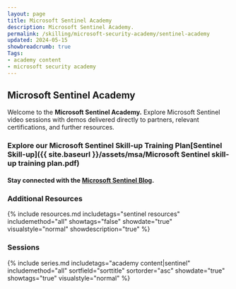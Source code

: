 ```yaml
---
layout: page
title: Microsoft Sentinel Academy
description: Microsoft Sentinel Academy.
permalink: /skilling/microsoft-security-academy/sentinel-academy
updated: 2024-05-15
showbreadcrumb: true
Tags:
- academy content
- microsoft security academy
---
```


## Microsoft Sentinel Academy
Welcome to the **Microsoft Sentinel Academy.** Explore Microsoft Sentinel video sessions with demos delivered directly to partners, relevant certifications, and further resources.

### Explore our Microsoft Sentinel Skill-up Training Plan​[Sentinel Skill-up]({{ site.baseurl }}/assets/msa/Microsoft Sentinel skill-up training plan.pdf)

#### Stay connected with the [Microsoft Sentinel Blog](https://techcommunity.microsoft.com/t5/microsoft-sentinel-blog/bg-p/MicrosoftSentinelBlog).

### Additional Resources

{% include resources.md 
    includetags="sentinel resources"
    includemethod="all" 
    showtags="false" 
    showdate="true" 
    visualstyle="normal" 
    showdescription="true"
%}

### Sessions
{% include series.md 
    includetags="academy content|sentinel" includemethod="all" 
    sortfield="sorttitle" sortorder="asc" showdate="true" showtags="true" 
    visualstyle="normal" 
%}